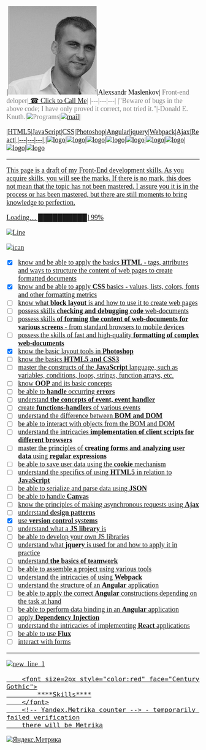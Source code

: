 |![Photo][MyFace]|<font size=4px style="color:" face="Century Gothic">Alexsandr Maslenkov|<font size=4px style="color:grey" face="Century Gothic"> Front-end deloper|<font size=4px style="color:" face="Century Gothic"><a href="tel:+375291921091"> ☎ Click to Call Me</a>|
|---|---|---|
|"Beware of bugs in the above code; I have only proved it correct, not tried it."|-Donald E. Knuth.|<img src="https://thumbs.gfycat.com/ObedientAcidicAmericangoldfinch-size_restricted.gif" width="100" height="50" alt="Programs">|<a href = "mailto: Maslenkov2010@gmail.com" title="Нажми что бы отправить мне письмо">![mail](https://cdn.icon-icons.com/icons2/2098/PNG/128/mail_icon_128820.png)|

[MyFace]:https://github.com/Maslik001/itstep/blob/gh-pages/img/MyPhoto.jpg?raw=true

|HTML5|JavaScript|CSS|Photoshop|Angular|jquery|Webpack|Ajax|React|
|---|---|---|
|![logo][HTML5]|![logo][JavaScript]|![logo][CSS]|![logo][Photoshop]|![logo][Angular]|![logo][jquery]|![logo][Webpack]|![logo][Ajax]|![logo][React]

[HTML5]:https://aux.iconspalace.com/uploads/html5-icon-256.png

[JavaScript]:https://cdn.iconscout.com/icon/free/png-256/javascript-2752148-2284965.png

[CSS]: https://cdn.pixabay.com/photo/2017/03/30/17/42/css-2189148_1280.png

[Photoshop]:https://upload.wikimedia.org/wikipedia/commons/thumb/a/af/Adobe_Photoshop_CC_icon.svg/1200px-Adobe_Photoshop_CC_icon.svg.png

[Angular]:https://upload.wikimedia.org/wikipedia/commons/thumb/c/cf/Angular_full_color_logo.svg/1200px-Angular_full_color_logo.svg.png

[jquery]:https://habrastorage.org/getpro/habr/post_images/99b/37e/278/99b37e278226b136bac04f85ab8e238c.png

[Webpack]: https://habrastorage.org/webt/k-/tm/2g/k-tm2gvbb_ky6gdrd-tzqrzjkf4.png

[Ajax]:https://upload.wikimedia.org/wikipedia/commons/thumb/a/a1/AJAX_logo_by_gengns.svg/1200px-AJAX_logo_by_gengns.svg.png

[React]: https://upload.wikimedia.org/wikipedia/commons/thumb/a/a7/React-icon.svg/1200px-React-icon.svg.png

*****

This page is a draft of my Front-End development skills.
As you acquire skills, you will see the marks.
If there is no mark, this does not mean that the topic has not been mastered.
I assure you it is in the process or has been mastered, but there are still moments to bring knowledge to perfection.

Loading… ██████████] 99%

![Line](https://media2.giphy.com/media/iCHD7W6Sqy1AqvLe0i/200.gif)

![ican](https://upload.wikimedia.org/wikipedia/commons/thumb/2/20/Twice_-_I_Can%27t_stop_me_logo.png/274px-Twice_-_I_Can%27t_stop_me_logo.png)

- [x]  know and be able to apply the basics **HTML** - tags, attributes and ways to structure the content of web pages to create formatted documents 
- [x] know and be able to apply **CSS** basics - values, lists, colors, fonts and other formatting metrics 
- [ ] know what **block layout** is and how to use it to create web pages 
- [ ] possess skills **checking and debugging code**  web-documents
- [ ] possess skills **of forming the content of web-documents for various screens** - from standard browsers to mobile devices 
- [ ] possess the skills of fast and high-quality **formatting of complex web-documents**
- [x] know the basic layout tools in **Photoshop**
- [ ] know the basics **HTML5 and CSS3** 
- [ ] master the constructs of the **JavaScript** language, such as variables, conditions, loops, strings, function arrays, etc.
- [ ] know **OOP** and its basic concepts
- [ ] be able to **handle** occurring **errors**
- [ ] understand **the concepts of event, event handler**
- [ ] create **functions-handlers** of various events
- [ ] understand the difference between **BOM and DOM**
- [ ] be able to interact with objects from the BOM and DOM
- [ ] understand the intricacies **implementation of client scripts for different browsers**
- [ ] master the principles of **creating forms and analyzing user data** using **regular expressions**
- [ ] be able to save user data using the **cookie** mechanism
- [ ] understand the specifics of using **HTML5** in relation to **JavaScript**
- [ ] be able to serialize and parse data using **JSON**
- [ ] be able to handle **Canvas**
- [ ] know the principles of making asynchronous requests using **Ajax**
- [ ] understand **design patterns**
- [x] use **version control systems**
- [ ] understand what a **JS library** is
- [ ] be able to develop your own JS libraries
- [ ] understand what **jquery** is used for and how to apply it in practice
- [ ] understand **the basics of teamwork**
- [ ] be able to assemble a project using various tools
- [ ] understand the intricacies of using **Webpack**
- [ ] understand the structure of an **Angular** application
- [ ] be able to apply the correct **Angular** constructions depending on the task at hand
- [ ] be able to perform data binding in an **Angular** application
- [ ] apply **Dependency Injection**
- [ ] understand the intricacies of implementing **React** applications
- [ ] be able to use **Flux**
- [ ] interact with forms

---
![new_line_1](https://acegif.com/wp-content/gifs/hamster-99.gif)

```
	<font size=2px style="color:red" face="Century Gothic">
		****Skills****
	</font>
    <!-- Yandex.Metrika counter --> - temporarily failed verification
    there will be Metrika
```



<a href="https://metrika.yandex.ru/stat/?id=86301503&amp;from=informer"
target="_blank" rel="nofollow"><img src="https://informer.yandex.ru/informer/86301503/2_1_20EC20FF_00CC00FF_0_visits"
style="width:80px; height:31px; border:0;" alt="Яндекс.Метрика" title="Яндекс.Метрика: данные за сегодня (визиты)" class="ym-advanced-informer" data-cid="86301503" data-lang="ru" /></a>
<script type="text/javascript" >
   (function(m,e,t,r,i,k,a){m[i]=m[i]||function(){(m[i].a=m[i].a||[]).push(arguments)};
   m[i].l=1*new Date();k=e.createElement(t),a=e.getElementsByTagName(t)[0],k.async=1,k.src=r,a.parentNode.insertBefore(k,a)})
   (window, document, "script", "https://mc.yandex.ru/metrika/tag.js", "ym");
   ym(86301503, "init", {
        clickmap:true,
        trackLinks:true,
        accurateTrackBounce:true
   });
</script>

<noscript><div><img src="https://mc.yandex.ru/watch/86301503" style="position:absolute; left:-9999px;" alt="" /></div></noscript>


